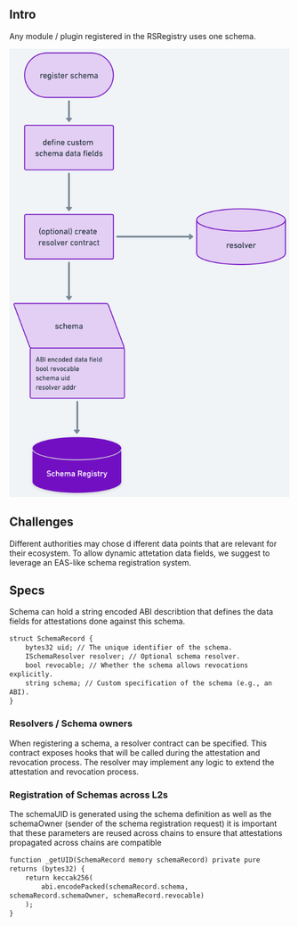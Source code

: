 ## Intro
Any module / plugin registered in the RSRegistry uses one schema.

![Schema Registration](../public/docs/schema.png)

## Challenges

Different authorities may chose d ifferent data points that are relevant for their ecosystem. 
To allow dynamic attetation data fields, we suggest to leverage an EAS-like schema registration system.

## Specs

Schema can hold a string encoded ABI describtion that defines the data fields for attestations done against this schema.

```solidty
struct SchemaRecord {
    bytes32 uid; // The unique identifier of the schema.
    ISchemaResolver resolver; // Optional schema resolver.
    bool revocable; // Whether the schema allows revocations explicitly.
    string schema; // Custom specification of the schema (e.g., an ABI).
}
```

### Resolvers / Schema owners
When registering a schema, a resolver contract can be specified. 
This contract exposes hooks that will be called during the attestation and revocation process.
The resolver may implement any logic to extend the attestation and revocation process.

### Registration of Schemas across L2s

The schemaUID is generated using the schema definition as well as the schemaOwner (sender of the schema registration request)
it is important that these parameters are reused across chains to ensure that attestations propagated across chains are compatible

```solidity
function _getUID(SchemaRecord memory schemaRecord) private pure returns (bytes32) {
    return keccak256(
        abi.encodePacked(schemaRecord.schema, schemaRecord.schemaOwner, schemaRecord.revocable)
    );
}
```
